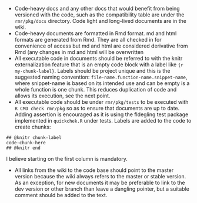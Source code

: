 * Code-heavy docs and any other docs that would benefit from being versioned with the code, such as the compatibility table are under the `rmr/pkg/docs` directory. Code light and long-lived documents are in the wiki.
* Code-heavy documents are formatted in Rmd format. md and html formats are generated from Rmd. They are all checked in for convenience of access but md and html are considered derivative from Rmd (any changes in md and html will be overwritten
* All executable code in documents should be referred to with the knitr externalization feature that is an empty code block with a label like `{r my-chunk-label}`. Labels should be project unique and this is the suggested naming convention: `file-name.function-name.snippet-name`, where snippet-name is based on its intended use and can be empty is a whole function is one chunk. This reduces duplication of code and allows its execution, see the next point.
* All executable code should be under `rmr/pkg/tests` to be executed with `R CMD check rmr/pkg` so as to ensure that documents are up to date. Adding assertion is encouraged as it is using the fldegling test package implemented in `quickchek.R` under tests. Labels are added to the code to create chunks:
```
## @knitr chunk-label
code-chunk-here
## @knitr end
```
I believe starting on the first column is mandatory.
* All links from the wiki to the code base should point to the master version because the wiki always refers to the master or stable version. As an exception, for new documents it may be preferable to link to the dev version or other branch than leave a dangling pointer, but a suitable comment should be added to the text.